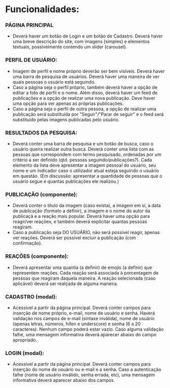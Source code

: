 # Funcionalidades:

### PÁGINA PRINCIPAL
* Deverá haver um botão de Login e um botão de Cadastro. Deverá haver uma breve descrição do site, com imagens (simples) e elementos textuais, possivelmente contendo um slider (carousel).

### PERFIL DE USUÁRIO:
* Imagem de perfil e nome próprio deverão ser bem visíveis. Deverá haver uma barra de pesquisa de usuários. Deverá haver uma maneira de ver quais pessoas o usuário está seguindo.
* Caso a página seja o perfil próprio, também deverá haver a opção de editar a foto de perfil e o nome. Além disso, deverá haver um feed de publicações e a opção de realizar uma nova publicação. Deve haver uma opção para ver apenas as próprias publicações.
* Caso a página seja o perfil de outra pessoa, a opção de realizar uma publicação será substituída por "Seguir"/"Parar de seguir" e o feed será substituído pelas imagens publicadas pelo usuário.

### RESULTADOS DA PESQUISA:
* Deverá conter uma barra de pesquisa e um botão de busca, caso o usuário queira realizar outra busca. Deverá conter uma lista com as pessoas que correspondem com termo pesquisado, ordenadas por um critério a ser definido (qtd. pessoas seguindo/publicações?). Cada elemento da lista deve apresentar a imagem pessoal do usuário, seu nome e um indicador caso o utilizador atual esteja seguindo o usuário em questão. (Em discussão: apresentar a quantidade de pessoas que o usuário segue e quantas publicações ele realizou.)

### PUBLICAÇÃO (componente):
* Deverá conter o título da imagem (caso exista), a imagem em si, a data de publicação (formato a definir), a imagem e o nome do autor da publicaçã e a reação mais popular. Deverá haver uma opção para reagir/ver reações, e também deverá explicitar quantas pessoas reagiram. 
* Caso a publicação seja DO USUÁRIO, não será possível reagir, apenas ver reações. Deverá ser possível excluir a publicação (com confirmação).

### REAÇÕES (componente):
* Deverá apresentar uma quantia (a definir) de emojis (a definir) que representem reações. Cada reação será associada à porcentagem de pessoas que reagiram daquela maneira. A reação selecionada (caso aplicável) deverá ser realçada de alguma maneira.

### CADASTRO (modal):
* Acessível a partir da página principal. Deverá conter campos para inserção de nome próprio, e-mail, nome de usuário e senha. Haverá validação nos campos de e-mail (sintaxe inválida), nome de usuário (apenas letras, números, hífen e underscore) e senha (6 a 20 caracteres). Nenhum campo poderá estar vazio. Caso alguma validação falhe, uma mensagem informativa deverá aparecer abaixo do campo apropriado.

### LOGIN (modal):
* Acessível a partir da página principal. Deverá conter campos para inserção do nome de usuário ou e-mail e a senha. Caso a autenticação falhe (nome de usuário inválido, senha errada, etc), uma mensagem informativa deverá aparecer abaixo dos campos.

